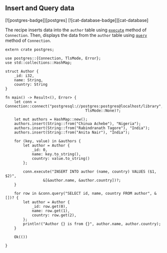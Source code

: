 ## Insert and Query data

[![postgres-badge]][postgres] [![cat-database-badge]][cat-database]

The recipe inserts data into the `author` table using [`execute`] method of `Connection`. Then, displays the data from the `author` table  using [`query`] method of `Connection`.

```rust,no_run
extern crate postgres;

use postgres::{Connection, TlsMode, Error};
use std::collections::HashMap;

struct Author {
    _id: i32,
    name: String,
    country: String
}

fn main() -> Result<(), Error> {
    let conn = Connection::connect("postgresql://postgres:postgres@localhost/library", 
                                    TlsMode::None)?;
    
    let mut authors = HashMap::new();
    authors.insert(String::from("Chinua Achebe"), "Nigeria");
    authors.insert(String::from("Rabindranath Tagore"), "India");
    authors.insert(String::from("Anita Nair"), "India");

    for (key, value) in &authors {
        let author = Author {
            _id: 0,
            name: key.to_string(),
            country: value.to_string()
        };

        conn.execute("INSERT INTO author (name, country) VALUES ($1, $2)",
                 &[&author.name, &author.country])?;
    }

    for row in &conn.query("SELECT id, name, country FROM author", &[])? {
        let author = Author {
            _id: row.get(0),
            name: row.get(1),
            country: row.get(2),
        };
        println!("Author {} is from {}", author.name, author.country);
    }

    Ok(())

}
```

[`execute`]: https://docs.rs/postgres/0.15.2/postgres/struct.Connection.html#method.execute
[`query`]: https://docs.rs/postgres/0.15.2/postgres/struct.Connection.html#method.query
